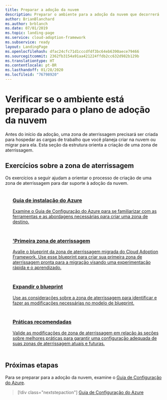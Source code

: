 ```yaml
---
title: Preparar a adoção da nuvem
description: Preparar o ambiente para a adoção da nuvem que decorrerá
author: BrianBlanchard
ms.author: brblanch
ms.date: 07/01/2019
ms.topic: landing-page
ms.service: cloud-adoption-framework
ms.subservice: ready
layout: LandingPage
ms.openlocfilehash: dfac24cfc71d1cccdfdf3bc64eb6390aece79466
ms.sourcegitcommit: 2362fb3154a91aa421224ffdb2cc632d982b129b
ms.translationtype: HT
ms.contentlocale: pt-BR
ms.lasthandoff: 01/28/2020
ms.locfileid: "76798920"
---
```

<!-- markdownlint-disable MD026 -->

# <a name="ensure-the-environment-is-prepared-for-the-cloud-adoption-plan"></a>Verificar se o ambiente está preparado para o plano de adoção da nuvem

Antes do início da adoção, uma zona de aterrissagem precisará ser criada para hospedar as cargas de trabalho que você planeja criar na nuvem ou migrar para ela. Esta seção da estrutura orienta a criação de uma zona de aterrissagem.

## <a name="landing-zone-exercises"></a>Exercícios sobre a zona de aterrissagem

Os exercícios a seguir ajudam a orientar o processo de criação de uma zona de aterrissagem para dar suporte à adoção da nuvem.

<!-- markdownlint-disable MD033 -->

<ul class="panelContent cardsF">
    <li style="display: flex; flex-direction: column;">
        <a href="./azure-setup-guide/index.md">
            <div class="cardSize">
                <div class="cardPadding" style="padding-bottom:10px;">
                    <div class="card" style="padding-bottom:10px;">
                        <div class="cardImageOuter">
                            <div class="cardImage">
                                <img alt="" src="../_images/icons/1.png" data-linktype="external">
                            </div>
                        </div>
                        <div class="cardText" style="padding-left:0px;">
                            <h3>Guia de instalação do Azure</h3>
Examine o Guia de Configuração do Azure para se familiarizar com as ferramentas e as abordagens necessárias para criar uma zona de destino.
                        </div>
                    </div>
                </div>
            </div>
        </a>
    </li>
    <li style="display: flex; flex-direction: column;">
        <a href="./azure-setup-guide/migration-landing-zone.md">
            <div class="cardSize">
                <div class="cardPadding" style="padding-bottom:10px;">
                    <div class="card" style="padding-bottom:10px;">
                        <div class="cardImageOuter">
                            <div class="cardImage">
                                <img alt="" src="../_images/icons/2.png" data-linktype="external">
                            </div>
                        </div>
                        <div class="cardText" style="padding-left:0px;">
                            <h3>'Primeira zona de aterrissagem</h3>
Avalie o blueprint da zona de aterrissagem migrada do Cloud Adoption Framework. Use esse blueprint para criar sua primeira zona de aterrissagem pronta para a migração visando uma experimentação rápida e o aprendizado.
                        </div>
                    </div>
                </div>
            </div>
        </a>
    </li>
    <li style="display: flex; flex-direction: column;">
        <a href="./considerations/index.md">
            <div class="cardSize">
                <div class="cardPadding" style="padding-bottom:10px;">
                    <div class="card" style="padding-bottom:10px;">
                        <div class="cardImageOuter">
                            <div class="cardImage">
                                <img alt="" src="../_images/icons/3.png" data-linktype="external">
                            </div>
                        </div>
                        <div class="cardText" style="padding-left:0px;">
                            <h3>Expandir o blueprint</h3>
Use as considerações sobre a zona de aterrissagem para identificar e fazer as modificações necessárias no modelo de blueprint.
                        </div>
                    </div>
                </div>
            </div>
        </a>
    </li>
    <li style="display: flex; flex-direction: column;">
        <a href="./azure-best-practices/index.md">
            <div class="cardSize">
                <div class="cardPadding" style="padding-bottom:10px;">
                    <div class="card" style="padding-bottom:10px;">
                        <div class="cardImageOuter">
                            <div class="cardImage">
                                <img alt="" src="../_images/icons/4.png" data-linktype="external">
                            </div>
                        </div>
                        <div class="cardText" style="padding-left:0px;">
                            <h3>Práticas recomendadas</h3>
Valide as modificações de zona de aterrissagem em relação às seções sobre melhores práticas para garantir uma configuração adequada de suas zonas de aterrissagem atuais e futuras.
                        </div>
                    </div>
                </div>
            </div>
        </a>
    </li>
</ul>

<!-- markdownlint-enable MD033 -->

## <a name="next-steps"></a>Próximas etapas

Para se preparar para a adoção da nuvem, examine o [Guia de Configuração do Azure](./azure-setup-guide/index.md).

> [!div class="nextstepaction"]
> [Guia de Configuração do Azure](./azure-setup-guide/index.md)
